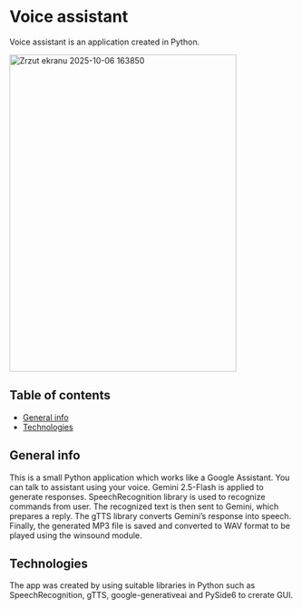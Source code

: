 # Voice assistant
Voice assistant is an application created in Python.

<img width="400" height="559" alt="Zrzut ekranu 2025-10-06 163850" src="https://github.com/user-attachments/assets/a10ce590-c5be-4367-a696-a14e800f0f1d" />

## Table of contents
* [General info](#general-info)
* [Technologies](#technologies)

## General info
This is a small Python application which works like a Google Assistant. You can talk to assistant using your voice. Gemini 2.5-Flash is applied to generate responses.
SpeechRecognition library is used to recognize commands from user. The recognized text is then sent to Gemini, which prepares a reply. The gTTS library converts Gemini’s response into speech. Finally, the generated MP3 file is saved and converted to WAV format to be played using the winsound module.

## Technologies
The app was created by using suitable libraries in Python such as SpeechRecognition, gTTS, google-generativeai and PySide6 to crerate GUI.
